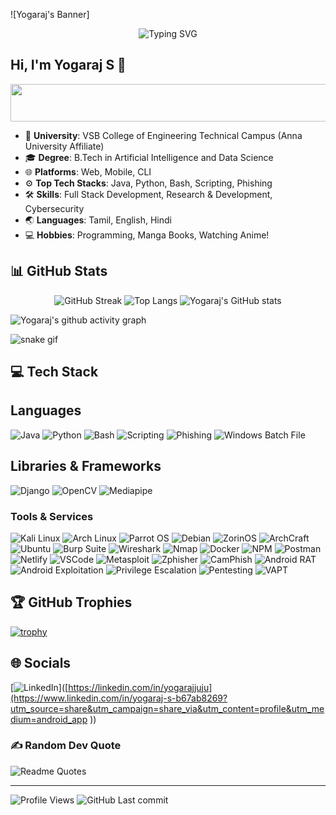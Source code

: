 ![Yogaraj's Banner]

<p align="center">
  <img src="https://readme-typing-svg.herokuapp.com/?font=Josefin+Sans&weight=700&size=46&pause=1000&color=DC143C&vCenter=true&width=800&lines=AI+%26+Data+Science:+Just+for+Fun;Self-Taught+Cybersecurity+Ninja;Researcher:+Always+Asking+Why;Exploitation:+My+Secret+Weapon;Life+and+the+Network!" alt="Typing SVG"/>
</p>

## Hi, I'm Yogaraj S 👋

<p align="center">
    <img src="https://img.shields.io/badge/Self--Taught_Software_Engineer_%26_Cybersecurity_Enthusiast-crimson?style=for-the-badge&logoColor=white" alt="Self-Taught Software Engineer & Cybersecurity Enthusiast" width="3000" height="60"/>
</p>

- 🏫 **University**: VSB College of Engineering Technical Campus (Anna University Affiliate)
- 🎓 **Degree**: B.Tech in Artificial Intelligence and Data Science
- 🌐 **Platforms**: Web, Mobile, CLI
- ⚙️ **Top Tech Stacks**: Java, Python, Bash, Scripting, Phishing
- 🛠️ **Skills**: Full Stack Development, Research & Development, Cybersecurity
- 🌏 **Languages**: Tamil, English, Hindi
- 💻 **Hobbies**: Programming, Manga Books, Watching Anime!

## 📊 GitHub Stats

<div align="center">

![GitHub Streak](http://github-readme-streak-stats.herokuapp.com?user=yogarajjuju&theme=chartreuse-dark&hide_border=true&date_format=M%20j%5B%2C%20Y%5D&v=20241107101720)
![Top Langs](https://github-readme-stats.vercel.app/api/top-langs/?username=yogarajjuju&layout=compact&hide_border=true&theme=chartreuse-dark&v=20241107101720)
![Yogaraj's GitHub stats](https://github-readme-stats.vercel.app/api?username=yogarajjuju&theme=chartreuse-dark&hide_border=true&show_icons=true&v=20241107101720)

</div>

<!-- Contribution Graph -->
![Yogaraj's github activity graph](https://github-readme-activity-graph.vercel.app/graph?username=yogarajjuju&theme=github-compact&v=20241107101720)

![snake gif](https://github.com/yogarajjuju/yogarajjuju/blob/output/github-snake-dark.svg)

<!-- Tech Stack -->
## 💻 Tech Stack

## Languages
![Java](https://img.shields.io/badge/java-%23ED8B00.svg?style=for-the-badge&logo=java&logoColor=white) 
![Python](https://img.shields.io/badge/python-3670A0?style=for-the-badge&logo=python&logoColor=ffdd54) 
![Bash](https://img.shields.io/badge/bash-%2312100E.svg?style=for-the-badge&logo=gnu-bash&logoColor=white) 
![Scripting](https://img.shields.io/badge/scripting-%234B4B4B.svg?style=for-the-badge&logoColor=white) 
![Phishing](https://img.shields.io/badge/phishing-%23DC143C.svg?style=for-the-badge&logoColor=white) 
![Windows Batch File](https://img.shields.io/badge/Windows_Batch_File-%230000FF.svg?style=for-the-badge&logo=windows&logoColor=white)

## Libraries & Frameworks
![Django](https://img.shields.io/badge/django-%23092E20.svg?style=for-the-badge&logo=django&logoColor=white) 
![OpenCV](https://img.shields.io/badge/OpenCV-%23white.svg?style=for-the-badge&logo=opencv&logoColor=%23white) 
![Mediapipe](https://img.shields.io/badge/Mediapipe-%23000000.svg?style=for-the-badge&logo=mediapipe&logoColor=%23white) 

### Tools & Services

![Kali Linux](https://img.shields.io/badge/Kali%20Linux-557C93?style=for-the-badge&logo=kali-linux&logoColor=white)
![Arch Linux](https://img.shields.io/badge/Arch_Linux-1793D1?style=for-the-badge&logo=arch-linux&logoColor=white) 
![Parrot OS](https://img.shields.io/badge/Parrot%20OS-1F5EAB?style=for-the-badge&logo=parrotos&logoColor=white)
![Debian](https://img.shields.io/badge/Debian-A81D33?style=for-the-badge&logo=debian&logoColor=white)
![ZorinOS](https://img.shields.io/badge/Zorin%20OS-0CC1F3?style=for-the-badge&logo=zorin&logoColor=white)
![ArchCraft](https://img.shields.io/badge/ArchCraft-483D8B?style=for-the-badge&logo=arch-linux&logoColor=white)
![Ubuntu](https://img.shields.io/badge/Ubuntu-E95420?style=for-the-badge&logo=ubuntu&logoColor=white) 
![Burp Suite](https://img.shields.io/badge/Burp%20Suite-7D3C9B?style=for-the-badge&logo=burp-suite&logoColor=white)
![Wireshark](https://img.shields.io/badge/Wireshark-1679A7?style=for-the-badge&logo=wireshark&logoColor=white)
![Nmap](https://img.shields.io/badge/Nmap-00BFFF?style=for-the-badge&logo=nmap&logoColor=white)
![Docker](https://img.shields.io/badge/Docker-2CA5E0?style=for-the-badge&logo=docker&logoColor=white) 
![NPM](https://img.shields.io/badge/NPM-%23000000.svg?style=for-the-badge&logo=npm&logoColor=white) 
![Postman](https://img.shields.io/badge/Postman-FF6C37?style=for-the-badge&logo=postman&logoColor=white) 
![Netlify](https://img.shields.io/badge/netlify-%23000000.svg?style=for-the-badge&logo=netlify&logoColor=#00C7B7) 
![VSCode](https://img.shields.io/badge/VSCode-0078D4?style=for-the-badge&logo=visual%20studio%20code&logoColor=white) 
![Metasploit](https://img.shields.io/badge/Metasploit-202020?style=for-the-badge&logo=metasploit&logoColor=white)
![Zphisher](https://img.shields.io/badge/Zphisher-%23DC143C.svg?style=for-the-badge&logoColor=white) 
![CamPhish](https://img.shields.io/badge/CamPhish-%23DC143C.svg?style=for-the-badge&logoColor=white) 
![Android RAT](https://img.shields.io/badge/Android%20RAT-32CD32?style=for-the-badge&logo=android&logoColor=white)
![Android Exploitation](https://img.shields.io/badge/Android%20Exploitation-32CD32?style=for-the-badge&logo=android&logoColor=white)
![Privilege Escalation](https://img.shields.io/badge/Privilege%20Escalation-FFA500?style=for-the-badge&logo=security&logoColor=white)
![Pentesting](https://img.shields.io/badge/Pentesting-000000?style=for-the-badge&logo=security&logoColor=white)
![VAPT](https://img.shields.io/badge/VAPT-000000?style=for-the-badge&logo=security&logoColor=white)


<!-- GitHub Trophies -->
## 🏆 GitHub Trophies
[![trophy](https://github-profile-trophy.vercel.app/?username=yogarajjuju&theme=monokai&row=1&column=3)](https://github.com/ryo-ma/github-profile-trophy)

<!-- Socials -->
## 🌐 Socials
[![LinkedIn](https://img.shields.io/badge/LinkedIn-%230077B5.svg?logo=linkedin&logoColor=white&style=for-the-badge)]([https://linkedin.com/in/yogarajjuju](https://www.linkedin.com/in/yogaraj-s-b67ab8269?utm_source=share&utm_campaign=share_via&utm_content=profile&utm_medium=android_app )) 

<!-- Random Dev Quote -->
### ✍️ Random Dev Quote

![Readme Quotes](https://quotes-github-readme.vercel.app/api?type=horizontal&theme=chartreuse-dark&hide_border=true&show_icons=true)

<hr/>

<!-- Status -->
![Profile Views](https://komarev.com/ghpvc/?username=yogarajjuju)
![GitHub Last commit](https://img.shields.io/github/last-commit/yogarajjuju/yogarajjuju)
